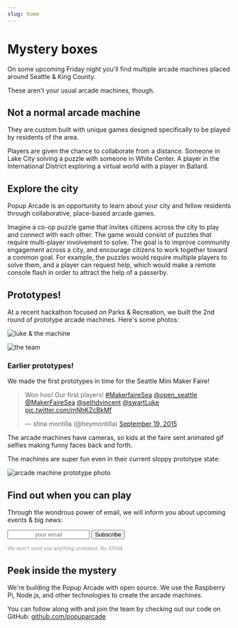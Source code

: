 ```yaml
---
slug: home
---
```


# Mystery boxes

On some upcoming Friday night you'll find multiple arcade machines placed around Seattle & King County. 

These aren't your usual arcade machines, though.

## Not a normal arcade machine
They are custom built with unique games designed specifically to be played by residents of the area.

Players are given the chance to collaborate from a distance. Someone in Lake City solving a puzzle with someone in White Center. A player in the International District exploring a virtual world with a player in Ballard.

## Explore the city
Popup Arcade is an opportunity to learn about your city and fellow residents through collaborative, place-based arcade games.

Imagine a co-op puzzle game that invites citizens across the city to play and connect with each other. The game would consist of puzzles that require multi-player involvement to solve. The goal is to improve community engagement across a city, and encourage citizens to work together toward a common goal. For example, the puzzles would require multiple players to solve them, and a player can request help, which would make a remote console flash in order to attract the help of a passerby.

## Prototypes!

At a recent hackathon focused on Parks & Recreation, we built the 2nd round of prototype arcade machines. Here's some photos:

![luke & the machine](https://lh3.googleusercontent.com/W7UwZ-FRinwTs7DIbUotEIDQSNLxTehHBwn8JuTeqTPFT97WcW_-L5fWJfO7-Vz-8pcIBJ5R_TGky3Jk6MUA2hstQAIlYfBmllFn_IeBxJUCTGJ-PRbvnXFvNiK5a4Gmb188XqiSxTeTp1-DMoS_PjGMO_w6HrmSxQtacvymaCU3ycOKgkPn5QdrNUvNFvJOk2lp1-sGqHwo-hQ_b_m7Jml9wcbBVSIJU2Ntw_n-QPdQnlaTTB9tl325lq0hEyZxVVLLMRowfT-u2oxXsTpLa45rjK-pUMgdyWUP_xH4nWJDA6ahDKDToXiRwJKjXAXCqF0JOIabnoWeGK5nJlKTlDKQvAWb6pqsjLm-SksmS_rOppSAP2Dv4fKpPhwlOIb3HZnBlcKeduj818Ov27gInytawN8nKwb1WZ0u-ThMsGGVoM92_ssmMkKto7sF2rWJxFEjwJcnOxky0pmw9s-TCbFPkcPIfky04Rbty_DEwnzNrzbGkmfzpiSBAS1Ljms1zoHz_R6yN1NhwHN_6sgWyBSIZvsdfC3TuLtIrRHzxhfzhkriBkszVIlm-xpgbp8esJtq=w1163-h1548-no)

![the team](https://lh3.googleusercontent.com/R2hQUnwagqVgIejbreUDJlI6s6KdTH5RauxXQ5rKyZia9Dq82f4otAsWZIoOS4YmBGlne722uRKNMl00yIawaiNx8bAbnR4EthXVJDhVlDdPbshtOjDWQMuuiDW6net1rRHQoLFzz5MtZMqNWVtLycjEqXBISOp-splJ69BaGbMqUZgg_26M8mNeylWHUtHJ94zpAsHTOzkTFxgj4RcMMacDsPiDCDLI2G896SEX5Hy2T9GToo4GRNs_GdohfAsA6ZWGpu8vymNGu61_TxjBS9WUutVsnmCnrgqcTg9q66VcqxIpn70riGZ1Zt7GNwhUqylZKUQ7xVBxEu8zFrliksHYu_GEFbEg64qsEam393B6fPggN_mT_EVVDiHtzyi4YI-w6oY2KhqCp1c4eSrnGeJfzs-kF5xYCk4ZA8jzCboI4b-lV6hgM1oPFTTvXYMfGZHIxNr5PmqSPy_NG52wcUWX9Lmh9kkBASZjC0-DqcAKwQApm3Aszk5fSqhe2z67sZD-fyGCCs3bUaalL2mP1MDBssJcSj-2YFb_AwcGtQ6lOF09f3KDXOiQpUu9Cw_i4K_U=w2065-h1548-no)

### Earlier prototypes!

We made the first prototypes in time for the Seattle Mini Maker Faire!

<blockquote class="twitter-tweet" lang="en"><p lang="en" dir="ltr">Woo hoo! Our first players! <a href="https://twitter.com/hashtag/MakerfaireSea?src=hash">#MakerfaireSea</a> <a href="https://twitter.com/open_seattle">@open_seattle</a> <a href="https://twitter.com/MakerFaireSea">@MakerFaireSea</a> <a href="https://twitter.com/sethdvincent">@sethdvincent</a> <a href="https://twitter.com/swartLuke">@swartLuke</a> <a href="http://t.co/mNhKZcBkMf">pic.twitter.com/mNhKZcBkMf</a></p>&mdash; stina montilla (@heymontilla) <a href="https://twitter.com/heymontilla/status/645289373286555648">September 19, 2015</a></blockquote>
<script async src="//platform.twitter.com/widgets.js" charset="utf-8"></script>

The arcade machines have cameras, so kids at the faire sent animated gif selfies making funny faces back and forth.

The machines are super fun even in their current sloppy prototype state:

![arcade machine prototype photo]({{site.baseurl}}/assets/prototype.jpg)

## Find out when you can play

Through the wondrous power of email, we will inform you about upcoming events & big news:

<form action="https://tinyletter.com/popuparcade" method="post" target="popupwindow" onsubmit="window.open('https://tinyletter.com/popuparcade', 'popupwindow', 'scrollbars=yes,width=800,height=600');return true"><input type="text" name="email" id="tlemail" placeholder="your email" class="full-width" style="text-align:center;"> <input type="hidden" value="1" name="embed"/><input type="submit" value="Subscribe" class="button full-width" /></form>

<p style="font-size:0.8em; color:#999;">We won't send you anything unrelated. No SPAM.</p>

## Peek inside the mystery

We're building the Popup Arcade with open source. We use the Raspberry Pi, Node.js, and other technologies to create the arcade machines.

You can follow along with and join the team by checking out our code on GitHub: [github.com/popuparcade](http://github.com/popuparcade)
